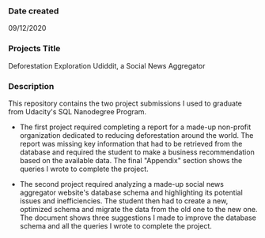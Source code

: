 ### Date created
09/12/2020

### Projects Title
Deforestation Exploration
Udiddit, a Social News Aggregator

### Description
This repository contains the two project submissions I used to graduate from Udacity's SQL Nanodegree Program.

- The first project required completing a report for a made-up non-profit organization dedicated to reducing deforestation around the world. The report was missing key information that had to be retrieved from the database and required the student to make a business recommendation based on the available data. 
The final "Appendix" section shows the queries I wrote to complete the project. 

- The second project required analyzing a made-up social news aggregator website's database schema and highlighting its potential issues and inefficiencies. The student then had to create a new, optimized schema and migrate the data from the old one to the new one. The document shows three suggestions I made to improve the database schema and all the queries I wrote to complete the project.